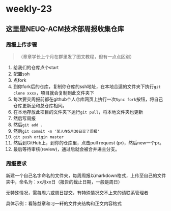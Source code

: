 # weekly-23



## 这里是NEUQ-ACM技术部周报收集仓库



### 周报上传步骤

> （章章学长上个月在群里发了图文教程，但有一点点区别）

1. 给我们的仓库点个start
2. 配置ssh
3. 点fork
4. 到你fork后的仓库，复制你仓库的ssh地址，在本地合适的文件夹下执行`git clone xxxx`，项目就会复制到此文件夹下
5. 每次要交周报前都在github个人仓库网页上执行一次`Sync fork`按钮，将自己仓库更新至和总仓库相同。
6. 在本地存放此项目的文件夹下运行`git pull`，将本地文件夹也更新
7. 然后写周报
8. 然后`git add .`
9. 然后`git commit -m '某人在5月30日交了周报'`
10. `git push origin master`
11. 然后到GitHub上，到你的仓库里，点击pull request (pr)，然后new一个pr。
12. 最后等待审核(review)，通过后就会被合并进主分支。



### 周报要求

新建一个自己名字命名的文件夹，每周周报以markdown格式，上传至自己的文件夹中，命名为：xx月xx日（报告的截止日期，一般是周日）

无特殊情况，需每周六或周日提交，有特殊情况交不上来的请联系管理者

具体示例：看陈益章和刁一轩的文件夹结构和正文内容格式
